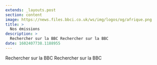 ```yaml
--- 
extends: _layouts.post 
section: content 
image: https://news.files.bbci.co.uk/ws/img/logos/og/afrique.png 
title: > 
  Nos émissions 
description: > 
  Rechercher sur la BBC Rechercher sur la BBC 
date: 1602407738.1188955 
--- 
```

Rechercher sur la BBC Rechercher sur la BBC
